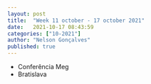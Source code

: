 ```yaml
---
layout: post
title:  "Week 11 october - 17 october 2021"
date:   2021-10-17 08:43:59
categories: ["10-2021"]
author: "Nelson Gonçalves"
published: true
---
```


* Conferência Meg
* Bratislava
